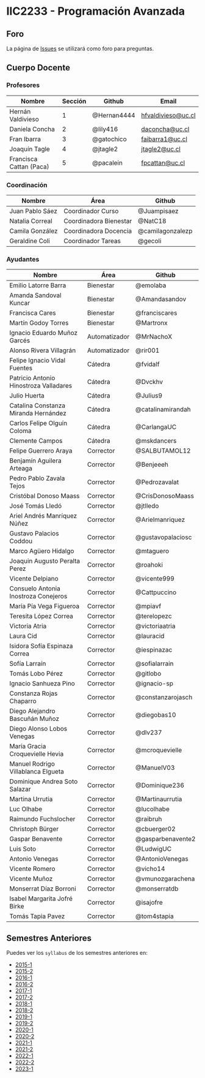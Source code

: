 # IIC2233 - Programación Avanzada

## Foro

La página de [Issues](https://github.com/IIC2233/Syllabus/issues) se utilizará como foro para preguntas.

## Cuerpo Docente

### Profesores

| Nombre                 | Sección | Github      | Email                     |
|------------------------|---------|-------------|---------------------------|
| Hernán Valdivieso      | 1       | @Hernan4444 | hfvaldivieso@uc.cl        |
| Daniela Concha         | 2       | @lily416    | daconcha@uc.cl            |
| Fran Ibarra            | 3       | @gatochico  | faibarra1@uc.cl           |
| Joaquín Tagle          | 4       | @jtagle2    | jtagle2@uc.cl             |
| Francisca Cattan (Paca)| 5       | @pacalein   | fpcattan@uc.cl            |

### Coordinación

| Nombre                  | Área                    | Github                  |
|-----------------        |-------------------------|-------------------------|
| Juan Pablo Sáez         | Coordinador Curso       | @Juampisaez             |
| Natalia Correal         | Coordinadora Bienestar  | @NatC18                 |
| Camila González         | Coordinadora Docencia   | @camilagonzalezp        |
| Geraldine Coli          | Coordinador Tareas      | @gecoli                 | 

### Ayudantes

| Nombre                                 | Área             | Github                  |
|----------------------------------------|------------------|-------------------------|
|Emilio Latorre Barra                    |Bienestar         | @emolaba                |
|Amanda Sandoval Kuncar                  |Bienestar         | @Amandasandov           |
|Francisca Cares                         |Bienestar         | @franciscares           |
|Martín Godoy Torres                     |Bienestar         | @Martronx               |
|Ignacio Eduardo Muñoz Garcés            |Automatizador     | @MrNachoX               |
|Alonso Rivera Villagrán                 |Automatizador     | @rir001                 |
|Felipe Ignacio Vidal Fuentes            |Cátedra           | @fvidalf                |
|Patricio Antonio Hinostroza Valladares  |Cátedra           | @Dvckhv                 |
|Julio Huerta                            |Cátedra           | @Julius9                |
|Catalina Constanza Miranda Hernández    |Cátedra           | @catalinamirandah       |
|Carlos Felipe Olguín Coloma             |Cátedra           | @CarlangaUC             |
|Clemente Campos                         |Cátedra           | @mskdancers             |
|Felipe Guerrero Araya                   |Corrector         | @SALBUTAMOL12           |
|Benjamín Aguilera Arteaga               |Corrector         | @Benjeeeh               |
|Pedro Pablo Zavala Tejos                |Corrector         | @Pedrozavalat           |
|Cristóbal Donoso Maass                  |Corrector         | @CrisDonosoMaass        |
|José Tomás Lledó                        |Corrector         | @jtlledo                |
|Ariel Andrés Manríquez Núñez            |Corrector         | @Arielmanriquez         |
|Gustavo Palacios Coddou                 |Corrector         | @gustavopalaciosc       |
|Marco Agüero Hidalgo                    |Corrector         | @mtaguero               |
|Joaquin Augusto Peralta Perez           |Corrector         | @roahoki                |
|Vicente Delpiano                        |Corrector         | @vicente999             |
|Consuelo Antonia Inostroza Conejeros    |Corrector         | @Cattpuccino            |
|María Pía Vega Figueroa                 |Corrector         | @mpiavf                 |                
|Teresita López Correa                   |Corrector         | @terelopezc             |
|Victoria Atria                          |Corrector         | @victoriaatria          |
|Laura Cid                               |Corrector         | @lauracid               |
|Isidora Sofía Espinaza Correa           |Corrector         | @iespinazac             |
|Sofía Larraín                           |Corrector         | @sofialarrain           |
|Tomás Lobo Pérez                        |Corrector         | @gitlobo                |
|Ignacio Sanhueza Pino                   |Corrector         | @ignacio-sp             |
|Constanza Rojas Chaparro                |Corrector         | @constanzarojasch       |
|Diego Alejandro Bascuñán Muñoz          |Corrector         | @diegobas10             |
|Diego Alonso Lobos Venegas              |Corrector         | @dlv237                 |
|María Gracia Croquevielle Hevia         |Corrector         | @mcroquevielle          |
|Manuel Rodrigo Villablanca Elgueta      |Corrector         | @ManuelV03              |
|Dominique Andrea Soto Salazar           |Corrector         | @Dominique236           |
|Martina Urrutia                         |Corrector         | @Martinaurrutia         |
|Luc Olhabe                              |Corrector         | @lucolhabe              |
|Raimundo Fuchslocher                    |Corrector         | @raibruh                |
|Christoph Bürger                        |Corrector         | @cbuerger02             |
|Gaspar Benavente                        |Corrector         | @gasparbenavente2       |
|Luis Soto                               |Corrector         | @LudwigUC               |
|Antonio Venegas                         |Corrector         | @AntonioVenegas         |
|Vicente Romero                          |Corrector         | @vicho14                |
|Vicente Muñoz                           |Corrector         | @vmunozgarachena        |
|Monserrat Díaz Borroni                  |Corrector         | @monserratdb            |
|Isabel Margarita Jofré Birke            |Corrector         | @isajofre               |
|Tomás Tapia Pavez                       |Corrector         | @tom4stapia             |


## Semestres Anteriores

Puedes ver los `syllabus` de los semestres anteriores en:
- [2015-1](https://github.com/IIC2233-2015-1/syllabus)
- [2015-2](https://github.com/IIC2233-2015-2/syllabus)
- [2016-1](https://github.com/IIC2233-2016-1/syllabus)
- [2016-2](https://github.com/IIC2233-2016-02/Syllabus)
- [2017-1](https://github.com/IIC2233/Syllabus-2017-1)
- [2017-2](https://github.com/IIC2233/Syllabus-2017-2)
- [2018-1](https://github.com/IIC2233/Syllabus-2018-1)
- [2018-2](https://github.com/IIC2233/Syllabus-2018-2)
- [2019-1](https://github.com/IIC2233/syllabus-2019-1)
- [2019-2](https://github.com/IIC2233/syllabus-2019-2)
- [2020-1](https://github.com/IIC2233/syllabus-2020-1)
- [2020-2](https://github.com/IIC2233/syllabus-2020-2)
- [2021-1](https://github.com/IIC2233/syllabus-2021-1)
- [2021-2](https://github.com/IIC2233/syllabus-2021-2)
- [2022-1](https://github.com/IIC2233/syllabus-2022-1)
- [2022-2](https://github.com/IIC2233/Syllabus-2022-2)
- [2023-1](https://github.com/IIC2233/Syllabus-2023-1)
